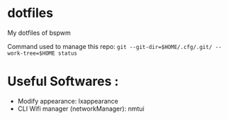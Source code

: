 
# dotfiles
My dotfiles of bspwm


Command used to manage this repo:
`git --git-dir=$HOME/.cfg/.git/ --work-tree=$HOME status`


# Useful Softwares :
- Modify appearance: lxappearance
- CLI Wifi manager (networkManager): nmtui
